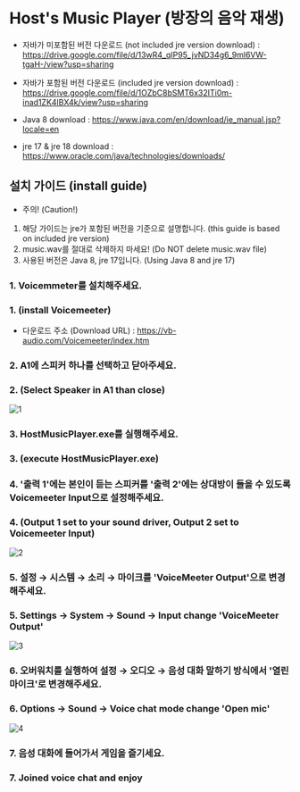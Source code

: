 # Host's Music Player (방장의 음악 재생)

- 자바가 미포함된 버전 다운로드 (not included jre version download) : https://drive.google.com/file/d/13wR4_qIP95_jvND34g6_9ml6VW-tgaH-/view?usp=sharing
- 자바가 포함된 버전 다운로드 (included jre version download) : https://drive.google.com/file/d/1OZbC8bSMT6x32ITi0m-inad1ZK4lBX4k/view?usp=sharing

- Java 8 download : https://www.java.com/en/download/ie_manual.jsp?locale=en
- jre 17 & jre 18 download : https://www.oracle.com/java/technologies/downloads/

## 설치 가이드 (install guide)
- 주의! (Caution!)
1. 해당 가이드는 jre가 포함된 버전을 기준으로 설명합니다. (this guide is based on included jre version)
2. music.wav를 절대로 삭제하지 마세요! (Do NOT delete music.wav file)
3. 사용된 버전은 Java 8, jre 17입니다. (Using Java 8 and jre 17)

### 1. Voicemmeter를 설치해주세요.
### 1. (install Voicemeeter)
- 다운로드 주소 (Download URL) : https://vb-audio.com/Voicemeeter/index.htm

### 2. A1에 스피커 하나를 선택하고 닫아주세요.
### 2. (Select Speaker in A1 than close)
![1](https://user-images.githubusercontent.com/62262001/177206329-6d194c2e-577f-4522-a50a-4c7ea5a674f8.png)

### 3. HostMusicPlayer.exe를 실행해주세요.
### 3. (execute HostMusicPlayer.exe)

### 4. '출력 1'에는 본인이 듣는 스피커를 '출력 2'에는 상대방이 들을 수 있도록 Voicemeeter Input으로 설정해주세요.
### 4. (Output 1 set to your sound driver, Output 2 set to Voicemeeter Input)
![2](https://user-images.githubusercontent.com/62262001/177207810-71670024-16a6-4bed-add7-7b0dc72d850e.png)

### 5. 설정 → 시스템 → 소리 → 마이크를 'VoiceMeeter Output'으로 변경해주세요.
### 5. Settings → System → Sound → Input change 'VoiceMeeter Output'
![3](https://user-images.githubusercontent.com/62262001/177207880-b8a1db9d-402a-45a5-ab4d-f8be1df3dc1e.png)

### 6. 오버워치를 실행하여 설정 → 오디오 → 음성 대화 말하기 방식에서 '열린 마이크'로 변경해주세요.
### 6. Options → Sound → Voice chat mode change 'Open mic'
![4](https://user-images.githubusercontent.com/62262001/177208287-5f95f109-5f27-4810-a21a-122cbbe6f3ee.png)

### 7. 음성 대화에 들어가서 게임을 즐기세요.
### 7. Joined voice chat and enjoy
